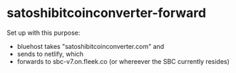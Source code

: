 # satoshibitcoinconverter-forward

Set up with this purpose: 
- bluehost takes "satoshibitcoinconverter.com" and 
- sends to netlify, which 
- forwards to sbc-v7.on.fleek.co (or whereever the SBC currently resides)
